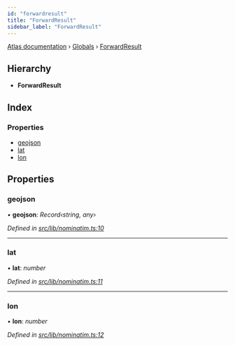 ```yaml
---
id: "forwardresult"
title: "ForwardResult"
sidebar_label: "ForwardResult"
---
```


[Atlas documentation](../index.md) › [Globals](../globals.md) › [ForwardResult](forwardresult.md)

## Hierarchy

* **ForwardResult**

## Index

### Properties

* [geojson](forwardresult.md#geojson)
* [lat](forwardresult.md#lat)
* [lon](forwardresult.md#lon)

## Properties

###  geojson

• **geojson**: *Record‹string, any›*

*Defined in [src/lib/nominatim.ts:10](https://github.com/chronark/atlas/blob/25d5919/src/lib/nominatim.ts#L10)*

___

###  lat

• **lat**: *number*

*Defined in [src/lib/nominatim.ts:11](https://github.com/chronark/atlas/blob/25d5919/src/lib/nominatim.ts#L11)*

___

###  lon

• **lon**: *number*

*Defined in [src/lib/nominatim.ts:12](https://github.com/chronark/atlas/blob/25d5919/src/lib/nominatim.ts#L12)*
